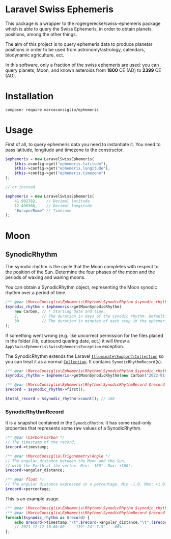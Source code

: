 # Laravel Swiss Ephemeris
This package is a wrapper to the rogergerecke/swiss-ephemeris package which is able to query the Swiss Ephemeris, in order to obtain planets positions, among the other things.

The aim of this project is to query ephemeris data to produce planetar positions in order to be used from astronomy/astrology, calendars, biodynamic agriculture, ect.

In this software, only a fraction of the swiss ephemeris are used: you can query planets, Moon, and known asteroids from **1800** CE (AD) to **2399** CE (AD).

# Installation
```bash
composer require marcoconsiglio/ephemeris
```
# Usage
First of all, to query ephemeris data you need to instantiate it. You need to pass latitude, longitude and timezone to the constructor.

```php
$ephemeris = new LaravelSwissEphemeris(
    $this->config->get("ephemeris.latitude"), 
    $this->config->get("ephemeris.longitude"),
    $this->config->get("ephemeris.timezone")
);

// or instead

$ephemeris = new LaravelSwissEphemeris(
    41.902782,    // Decimal latitude
    12.496366,    // Decimal longitude
    "Europe/Rome" // Timezone
);
```

# Moon
## SynodicRhythm
The synodic rhythm is the cycle that the Moon completes with respect to the position of the Sun. Determine the four phases of the moon and the periods of waxing and waning moons.

You can obtain a SynodicRhythm object, representing the Moon synodic rhythm over a period of time.
```php
/** @var \MarcoConsiglio\Ephemeris\Rhythms\SynodicRhythm $synodic_rhythm */
$synodic_rhythm = $ephemeris->getMoonSynodicRhythm(
    new Carbon, // * Starting date and time.
    7,          // The duration in days of the synodic rhythm. Default: 30
    30          // The duration in minutes of each step in the ephemeris. Default: 60
);
```
If something went wrong (e.g. like uncorrect permission for the files placed in the folder /lib, outbound quering date, ect.) it will throw a `App\SwissEphemeris\SwissEphemerisException` exception.

The SynodicRhythm extends the Laravel [`Illuminate\Support\Collection`](https://laravel.com/docs/8.x/collections) so you can treat it as a normal [`Collection`](https://laravel.com/docs/8.x/collections#available-methods). It contains `SynodicRhythmRecord`(s).

```php
/** @var \MarcoConsiglio\Ephemeris\Rhythms\SynodicRhythm $synodic_rhythm */
$synodic_rhythm = $ephemeris->getMoonSynodicRhythm(new Carbon("2022-01-12"), 7); 

/** @var \MarcoConsiglio\Ephemeris\Rhythms\SynodicRhythmRecord $record */
$record = $synodic_rhythm->first();

$total_record = $synodic_rhythm->count(); // 168
```
### SynodicRhythmRecord
It is a snapshot contained in the `SynodicRhythm`. It has some read-only properties that represents some raw values of a SynodicRhythm.
```php
/** @var \Carbon\Carbon */
// The timestamp of the record.
$record->timestamp;

/** @var \MarcoConsiglio\Trigonometry\Angle */
// The angular distance between the Moon and the Sun, 
// with the Earth at the vertex. Min: -180°. Max: +180°.
$record->angular_distance;

/** @var float */
// The angular distance expressed in a percentage. Min -1.0. Max: +1.0.
$record->percentage;
```
This is an example usage.
```php
/** @var \MarcoConsiglio\Ephemeris\Rhythms\SynodicRhythm $synodic_rhythm */
/** @var \MarcoConsiglio\Ephemeris\Rhythms\SynodicRhythmRecord $record */
foreach($synodic_rhythm as $record) { 
    echo $record->timestamp."\t".$record->angular_distance."\t".($record->percentage * 100)."%\n"; 
    // 2021-12-12 10:00:00     119° 24' 7.5"    66%
};
```